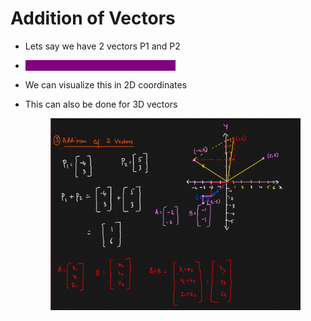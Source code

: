 # Addition of Vectors

* Lets say we have 2 vectors P1 and P2
* <mark style="color:purple;background-color:purple;">**We add corresponding coordinates**</mark>
* We can visualize this in 2D coordinates
*   This can also be done for 3D vectors

    <figure><img src="../../.gitbook/assets/image (4) (1) (1) (1) (1) (1) (1) (1) (1) (1) (1).png" alt=""><figcaption></figcaption></figure>
